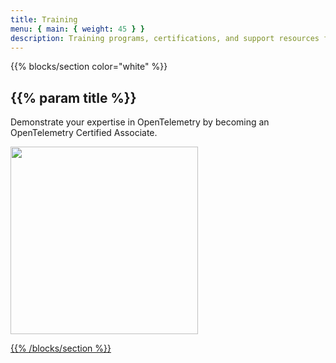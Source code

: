 ```yaml
---
title: Training
menu: { main: { weight: 45 } }
description: Training programs, certifications, and support resources for OpenTelemetry
---
```


{{% blocks/section color="white" %}}

## {{% param title %}}

Demonstrate your expertise in OpenTelemetry by becoming an OpenTelemetry Certified Associate.

<a href="https://www.cncf.io/training/certification/otca/"><img src="/lft_badge_opentelemetry_associate1.svg" width="300" height="300">

{{% /blocks/section %}}
